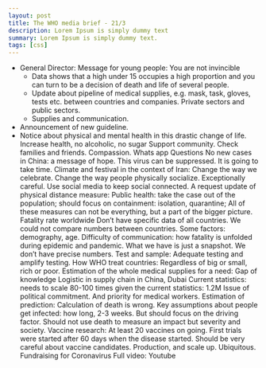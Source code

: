 ```yaml
---
layout: post
title: The WHO media brief - 21/3
description: Lorem Ipsum is simply dummy text
summary: Lorem Ipsum is simply dummy text.
tags: [css]
---
```

* General Director: Message for young people: You are not invincible
  * Data shows that a high under 15 occupies a high proportion and you can turn to be a decision of death and life of several people.
  * Update about pipeline of medical supplies, e.g. mask, task, gloves, tests etc. between countries and companies. Private sectors and public sectors.
  * Supplies and communication.
* Announcement of new guideline.
* Notice about physical and mental health in this drastic change of life.
Increase health, no alcoholic, no sugar
Support community. Check families and friends.
Compassion.
Whats app
Questions
No new cases in China: a message of hope. This virus can be suppressed. It is going to take time.
Climate and festival in the context of Iran: Change the way we celebrate. Change the way people physically socialize. Exceptionally careful. Use social media to keep social connected.
A request update of physical distance measure:
Public health: take the case out of the population; should focus on containment: isolation, quarantine;
All of these measures can not be everything, but a part of the bigger picture.
Fatality rate worldwide
Don’t have specific data of all countries. We could not compare numbers between countries.
Some factors: demography, age. Difficulty of communication: how fatality is unfolded during epidemic and  pandemic.
What we have is just a snapshot. We don’t have precise numbers.
Test and sample:
Adequate testing and amplify testing.
How WHO treat countries:
Regardless of big or small, rich or poor.
Estimation of the whole medical supplies for a need:
Gap of knowledge
Logistic in supply chain in China, Dubai
Current statistics: needs to scale 80-100 times given the current statistics: 1.2M
Issue of political commitment. And priority for medical workers.
Estimation of prediction:
Calculation of death is wrong.
Key assumptions about people get infected: how long, 2-3 weeks.
But should focus on the driving factor.
Should not use death to measure an impact but severity and society.
Vaccine research:
At least 20 vaccines on going.
First trials were started after 60 days when the disease started.
Should be very careful about vaccine candidates.
Production, and scale up. Ubiquitous. Fundraising for Coronavirus
Full video: Youtube
